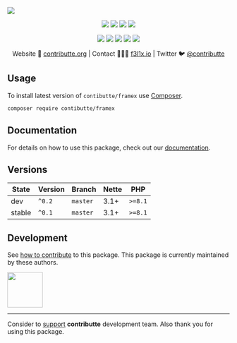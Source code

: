 ![](https://heatbadger.now.sh/github/readme/contibutte/framex/)

<p align=center>
  <a href="https://github.com/contibutte/framex/actions"><img src="https://badgen.net/github/checks/contibutte/framex/master?cache=300"></a>
  <a href="https://coveralls.io/r/contibutte/framex"><img src="https://badgen.net/coveralls/c/github/contibutte/framex?cache=300"></a>
  <a href="https://packagist.org/packages/contibutte/framex"><img src="https://badgen.net/packagist/dm/contibutte/framex"></a>
  <a href="https://packagist.org/packages/contibutte/framex"><img src="https://badgen.net/packagist/v/contibutte/framex"></a>
</p>
<p align=center>
  <a href="https://packagist.org/packages/contibutte/framex"><img src="https://badgen.net/packagist/php/contibutte/framex"></a>
  <a href="https://github.com/contibutte/framex"><img src="https://badgen.net/github/license/contibutte/framex"></a>
  <a href="https://bit.ly/ctteg"><img src="https://badgen.net/badge/support/gitter/cyan"></a>
  <a href="https://bit.ly/cttfo"><img src="https://badgen.net/badge/support/forum/yellow"></a>
  <a href="https://contributte.org/partners.html"><img src="https://badgen.net/badge/sponsor/donations/F96854"></a>
</p>

<p align=center>
Website 🚀 <a href="https://contributte.org">contributte.org</a> | Contact 👨🏻‍💻 <a href="https://f3l1x.io">f3l1x.io</a> | Twitter 🐦 <a href="https://twitter.com/contributte">@contributte</a>
</p>

## Usage

To install latest version of `contibutte/framex` use [Composer](https://getcomposer.org).

```bash
composer require contibutte/framex
```

## Documentation

For details on how to use this package, check out our [documentation](.docs).

## Versions

| State       | Version | Branch   | Nette | PHP     |
|-------------|---------|----------|-------|---------|
| dev         | `^0.2`  | `master` | 3.1+  | `>=8.1` |
| stable      | `^0.1`  | `master` | 3.1+  | `>=8.1` |

## Development

See [how to contribute](https://contributte.org) to this package. This package is currently maintained by these authors.

<a href="https://github.com/f3l1x">
    <img width="80" height="80" src="https://avatars2.githubusercontent.com/u/538058?v=3&s=80">
</a>

-----

Consider to [support](https://contributte.org/partners) **contributte** development team.
Also thank you for using this package.
